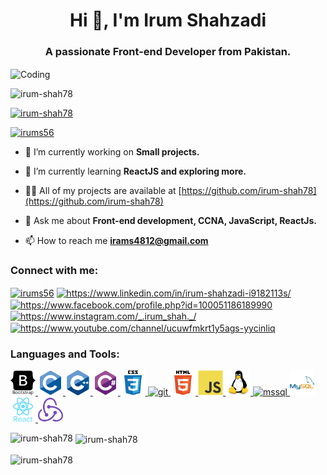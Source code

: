 <h1 align="center">Hi 👋, I'm Irum Shahzadi</h1>
<h3 align="center">A passionate Front-end Developer from Pakistan.</h3>
<img align="center" alt="Coding" width="400" src="https://cdn.dribbble.com/users/1668950/screenshots/3863114/rodoshi.gif">

<p align="left"> <img src="https://komarev.com/ghpvc/?username=irum-shah78&label=Profile%20views&color=0e75b6&style=flat" alt="irum-shah78" /> </p>

<p align="left"> <a href="https://github.com/ryo-ma/github-profile-trophy"><img src="https://github-profile-trophy.vercel.app/?username=irum-shah78" alt="irum-shah78" /></a> </p>

<p align="left"> <a href="https://twitter.com/irums56" target="blank"><img src="https://img.shields.io/twitter/follow/irums56?logo=twitter&style=for-the-badge" alt="irums56" /></a> </p>

- 🔭 I’m currently working on **Small projects.**

- 🌱 I’m currently learning **ReactJS and exploring more.**

- 👨‍💻 All of my projects are available at [https://github.com/irum-shah78](https://github.com/irum-shah78)

- 💬 Ask me about **Front-end development, CCNA, JavaScript, ReactJs.**

- 📫 How to reach me **irams4812@gmail.com**

<h3 align="left">Connect with me:</h3>
<p align="left">
<a href="https://twitter.com/irums56" target="blank"><img align="center" src="https://raw.githubusercontent.com/rahuldkjain/github-profile-readme-generator/master/src/images/icons/Social/twitter.svg" alt="irums56" height="30" width="40" /></a>
<a href="https://linkedin.com/in/https://www.linkedin.com/in/irum-shahzadi-i9182113s/" target="blank"><img align="center" src="https://raw.githubusercontent.com/rahuldkjain/github-profile-readme-generator/master/src/images/icons/Social/linked-in-alt.svg" alt="https://www.linkedin.com/in/irum-shahzadi-i9182113s/" height="30" width="40" /></a>
<a href="https://fb.com/https://www.facebook.com/profile.php?id=100051186189990" target="blank"><img align="center" src="https://raw.githubusercontent.com/rahuldkjain/github-profile-readme-generator/master/src/images/icons/Social/facebook.svg" alt="https://www.facebook.com/profile.php?id=100051186189990" height="30" width="40" /></a>
<a href="https://instagram.com/https://www.instagram.com/_.irum_shah._/" target="blank"><img align="center" src="https://raw.githubusercontent.com/rahuldkjain/github-profile-readme-generator/master/src/images/icons/Social/instagram.svg" alt="https://www.instagram.com/_.irum_shah._/" height="30" width="40" /></a>
<a href="https://www.youtube.com/c/https://www.youtube.com/channel/ucuwfmkrt1y5ags-yycinliq" target="blank"><img align="center" src="https://raw.githubusercontent.com/rahuldkjain/github-profile-readme-generator/master/src/images/icons/Social/youtube.svg" alt="https://www.youtube.com/channel/ucuwfmkrt1y5ags-yycinliq" height="30" width="40" /></a>
</p>

<h3 align="left">Languages and Tools:</h3>
<p align="left"> <a href="https://getbootstrap.com" target="_blank" rel="noreferrer"> <img src="https://raw.githubusercontent.com/devicons/devicon/master/icons/bootstrap/bootstrap-plain-wordmark.svg" alt="bootstrap" width="40" height="40"/> </a> <a href="https://www.cprogramming.com/" target="_blank" rel="noreferrer"> <img src="https://raw.githubusercontent.com/devicons/devicon/master/icons/c/c-original.svg" alt="c" width="40" height="40"/> </a> <a href="https://www.w3schools.com/cpp/" target="_blank" rel="noreferrer"> <img src="https://raw.githubusercontent.com/devicons/devicon/master/icons/cplusplus/cplusplus-original.svg" alt="cplusplus" width="40" height="40"/> </a> <a href="https://www.w3schools.com/cs/" target="_blank" rel="noreferrer"> <img src="https://raw.githubusercontent.com/devicons/devicon/master/icons/csharp/csharp-original.svg" alt="csharp" width="40" height="40"/> </a> <a href="https://www.w3schools.com/css/" target="_blank" rel="noreferrer"> <img src="https://raw.githubusercontent.com/devicons/devicon/master/icons/css3/css3-original-wordmark.svg" alt="css3" width="40" height="40"/> </a> <a href="https://git-scm.com/" target="_blank" rel="noreferrer"> <img src="https://www.vectorlogo.zone/logos/git-scm/git-scm-icon.svg" alt="git" width="40" height="40"/> </a> <a href="https://www.w3.org/html/" target="_blank" rel="noreferrer"> <img src="https://raw.githubusercontent.com/devicons/devicon/master/icons/html5/html5-original-wordmark.svg" alt="html5" width="40" height="40"/> </a> <a href="https://developer.mozilla.org/en-US/docs/Web/JavaScript" target="_blank" rel="noreferrer"> <img src="https://raw.githubusercontent.com/devicons/devicon/master/icons/javascript/javascript-original.svg" alt="javascript" width="40" height="40"/> </a> <a href="https://www.linux.org/" target="_blank" rel="noreferrer"> <img src="https://raw.githubusercontent.com/devicons/devicon/master/icons/linux/linux-original.svg" alt="linux" width="40" height="40"/> </a> <a href="https://www.microsoft.com/en-us/sql-server" target="_blank" rel="noreferrer"> <img src="https://www.svgrepo.com/show/303229/microsoft-sql-server-logo.svg" alt="mssql" width="40" height="40"/> </a> <a href="https://www.mysql.com/" target="_blank" rel="noreferrer"> <img src="https://raw.githubusercontent.com/devicons/devicon/master/icons/mysql/mysql-original-wordmark.svg" alt="mysql" width="40" height="40"/> </a> <a href="https://reactjs.org/" target="_blank" rel="noreferrer"> <img src="https://raw.githubusercontent.com/devicons/devicon/master/icons/react/react-original-wordmark.svg" alt="react" width="40" height="40"/> </a> <a href="https://redux.js.org" target="_blank" rel="noreferrer"> <img src="https://raw.githubusercontent.com/devicons/devicon/master/icons/redux/redux-original.svg" alt="redux" width="40" height="40"/> </a> </p>

<p><img align="left" src="https://github-readme-stats.vercel.app/api/top-langs?username=irum-shah78&show_icons=true&locale=en&layout=compact" alt="irum-shah78" /></p>

<p>&nbsp;<img align="center" src="https://github-readme-stats.vercel.app/api?username=irum-shah78&show_icons=true&locale=en" alt="irum-shah78" /></p>

<p><img align="center" src="https://github-readme-streak-stats.herokuapp.com/?user=irum-shah78&" alt="irum-shah78" /></p>
